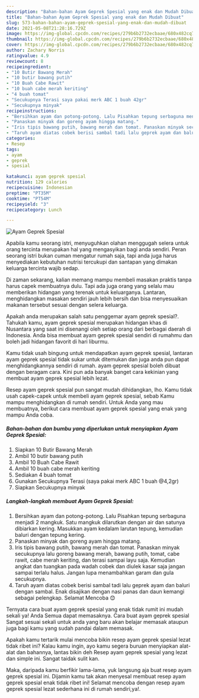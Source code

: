 ```yaml
---
description: "Bahan-bahan Ayam Geprek Spesial yang enak dan Mudah Dibuat"
title: "Bahan-bahan Ayam Geprek Spesial yang enak dan Mudah Dibuat"
slug: 573-bahan-bahan-ayam-geprek-spesial-yang-enak-dan-mudah-dibuat
date: 2021-05-08T21:28:16.729Z
image: https://img-global.cpcdn.com/recipes/279b6b2732ecbaae/680x482cq70/ayam-geprek-spesial-foto-resep-utama.jpg
thumbnail: https://img-global.cpcdn.com/recipes/279b6b2732ecbaae/680x482cq70/ayam-geprek-spesial-foto-resep-utama.jpg
cover: https://img-global.cpcdn.com/recipes/279b6b2732ecbaae/680x482cq70/ayam-geprek-spesial-foto-resep-utama.jpg
author: Zachary Norris
ratingvalue: 4.9
reviewcount: 8
recipeingredient:
- "10 Butir Bawang Merah"
- "10 butir bawang putih"
- "10 Buah Cabe Rawit"
- "10 buah cabe merah keriting"
- "4 buah tomat"
- "Secukupnya Terasi saya pakai merk ABC 1 buah 42gr"
- "Secukupnya minyak"
recipeinstructions:
- "Bersihkan ayam dan potong-potong. Lalu Pisahkan tepung serbaguna menjadi 2 mangkuk. Satu mangkuk dilarutkan dengan air dan satunya dibiarkan kering. Masukkan ayam kedalam larutan tepung, kemudian baluri dengan tepung kering."
- "Panaskan minyak dan goreng ayam hingga matang."
- "Iris tipis bawang putih, bawang merah dan tomat. Panaskan minyak secukupnya lalu goreng bawang merah, bawang putih, tomat, cabe rawit, cabe merah keriting, dan terasi sampai layu saja. Kemudian angkat dan tuangkan pada wadah cobek dan diulek kasar saja jangan sampai terlalu halus. Jangan lupa menambahkan garam dan gula secukupnya."
- "Taruh ayam diatas cobek berisi sambal tadi lalu geprek ayam dan baluri dengan sambal. Enak disajikan dengan nasi panas dan daun kemangi sebagai pelengkap. Selamat Mencoba 😊"
categories:
- Resep
tags:
- ayam
- geprek
- spesial

katakunci: ayam geprek spesial 
nutrition: 129 calories
recipecuisine: Indonesian
preptime: "PT35M"
cooktime: "PT54M"
recipeyield: "3"
recipecategory: Lunch

---
```



![Ayam Geprek Spesial](https://img-global.cpcdn.com/recipes/279b6b2732ecbaae/680x482cq70/ayam-geprek-spesial-foto-resep-utama.jpg)

Apabila kamu seorang istri, menyuguhkan olahan menggugah selera untuk orang tercinta merupakan hal yang mengasyikan bagi anda sendiri. Peran seorang istri bukan cuman mengatur rumah saja, tapi anda juga harus menyediakan kebutuhan nutrisi tercukupi dan santapan yang dimakan keluarga tercinta wajib sedap.

Di zaman  sekarang, kalian memang mampu membeli masakan praktis tanpa harus capek membuatnya dulu. Tapi ada juga orang yang selalu mau memberikan hidangan yang terenak untuk keluarganya. Lantaran, menghidangkan masakan sendiri jauh lebih bersih dan bisa menyesuaikan makanan tersebut sesuai dengan selera keluarga. 



Apakah anda merupakan salah satu penggemar ayam geprek spesial?. Tahukah kamu, ayam geprek spesial merupakan hidangan khas di Nusantara yang saat ini disenangi oleh setiap orang dari berbagai daerah di Indonesia. Anda bisa membuat ayam geprek spesial sendiri di rumahmu dan boleh jadi hidangan favorit di hari liburmu.

Kamu tidak usah bingung untuk mendapatkan ayam geprek spesial, lantaran ayam geprek spesial tidak sukar untuk ditemukan dan juga anda pun dapat menghidangkannya sendiri di rumah. ayam geprek spesial boleh dibuat dengan beragam cara. Kini pun ada banyak banget cara kekinian yang membuat ayam geprek spesial lebih lezat.

Resep ayam geprek spesial pun sangat mudah dihidangkan, lho. Kamu tidak usah capek-capek untuk membeli ayam geprek spesial, sebab Kamu mampu menghidangkan di rumah sendiri. Untuk Anda yang mau membuatnya, berikut cara membuat ayam geprek spesial yang enak yang mampu Anda coba.

<!--inarticleads1-->

##### Bahan-bahan dan bumbu yang diperlukan untuk menyiapkan Ayam Geprek Spesial:

1. Siapkan 10 Butir Bawang Merah
1. Ambil 10 butir bawang putih
1. Ambil 10 Buah Cabe Rawit
1. Ambil 10 buah cabe merah keriting
1. Sediakan 4 buah tomat
1. Gunakan Secukupnya Terasi (saya pakai merk ABC 1 buah @4,2gr)
1. Siapkan Secukupnya minyak




<!--inarticleads2-->

##### Langkah-langkah membuat Ayam Geprek Spesial:

1. Bersihkan ayam dan potong-potong. Lalu Pisahkan tepung serbaguna menjadi 2 mangkuk. Satu mangkuk dilarutkan dengan air dan satunya dibiarkan kering. Masukkan ayam kedalam larutan tepung, kemudian baluri dengan tepung kering.
1. Panaskan minyak dan goreng ayam hingga matang.
1. Iris tipis bawang putih, bawang merah dan tomat. Panaskan minyak secukupnya lalu goreng bawang merah, bawang putih, tomat, cabe rawit, cabe merah keriting, dan terasi sampai layu saja. Kemudian angkat dan tuangkan pada wadah cobek dan diulek kasar saja jangan sampai terlalu halus. Jangan lupa menambahkan garam dan gula secukupnya.
1. Taruh ayam diatas cobek berisi sambal tadi lalu geprek ayam dan baluri dengan sambal. Enak disajikan dengan nasi panas dan daun kemangi sebagai pelengkap. Selamat Mencoba 😊




Ternyata cara buat ayam geprek spesial yang enak tidak rumit ini mudah sekali ya! Anda Semua dapat memasaknya. Cara buat ayam geprek spesial Sangat sesuai sekali untuk anda yang baru akan belajar memasak ataupun juga bagi kamu yang sudah pandai dalam memasak.

Apakah kamu tertarik mulai mencoba bikin resep ayam geprek spesial lezat tidak ribet ini? Kalau kamu ingin, ayo kamu segera buruan menyiapkan alat-alat dan bahannya, lantas bikin deh Resep ayam geprek spesial yang lezat dan simple ini. Sangat taidak sulit kan. 

Maka, daripada kamu berfikir lama-lama, yuk langsung aja buat resep ayam geprek spesial ini. Dijamin kamu tak akan menyesal membuat resep ayam geprek spesial enak tidak ribet ini! Selamat mencoba dengan resep ayam geprek spesial lezat sederhana ini di rumah sendiri,ya!.

